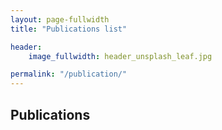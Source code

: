 ```yaml
---
layout: page-fullwidth
title: "Publications list"

header:
    image_fullwidth: header_unsplash_leaf.jpg

permalink: "/publication/"
---
```


## Publications
